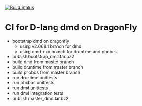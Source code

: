 [![Build Status](https://semaphoreci.com/api/v1/dkgroot/dmd_dragonfly_ci/branches/master/badge.svg)](https://semaphoreci.com/dkgroot/dmd_dragonfly_ci)

# CI for D-lang dmd on DragonFly

- bootstrap dmd on dragonfly
  - using v2.068.1 branch for dmd
  - using dmd-cxx branch for druntime and phobos
- publish bootstrap_dmd.tar.bz2
- build dmd from master branch
- build druntime from master branch
- build phobos from master branch
- run druntime unittests
- run phobos unittests
- run dmd unittests
- run dmd integration tests
- publish master_dmd.tar.bz2

